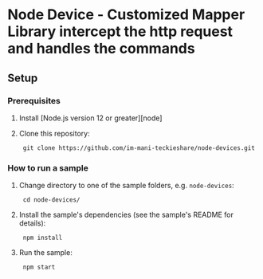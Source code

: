 # Node Device - Customized Mapper Library intercept the http request and handles the commands

## Setup

### Prerequisites

1. Install [Node.js version 12 or greater][node]
1. Clone this repository:

        git clone https://github.com/im-mani-teckieshare/node-devices.git

### How to run a sample

1. Change directory to one of the sample folders, e.g. `node-devices`:

        cd node-devices/

1. Install the sample's dependencies (see the sample's README for details):

        npm install

1. Run the sample:

        npm start

